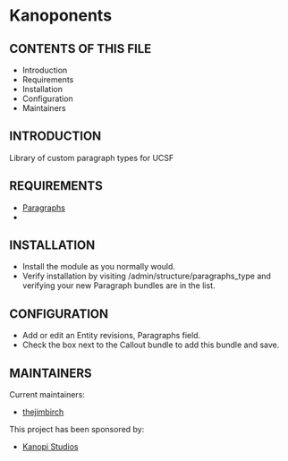 # Kanoponents

CONTENTS OF THIS FILE
---------------------

 * Introduction
 * Requirements
 * Installation
 * Configuration
 * Maintainers


INTRODUCTION
------------

Library of custom paragraph types for UCSF


REQUIREMENTS
------------

  * [Paragraphs](https://www.drupal.org/project/paragraphs)
  * 


INSTALLATION
------------

  * Install the module as you normally would.
  * Verify installation by visiting /admin/structure/paragraphs_type and
  verifying your new Paragraph bundles are in the list.


CONFIGURATION
-------------

  * Add or edit an Entity revisions, Paragraphs field.
  * Check the box next to the Callout bundle to add this bundle and save.


MAINTAINERS
-----------

Current maintainers:
  * [thejimbirch](https://www.drupal.org/u/thejimbirch)

This project has been sponsored by:
  * [Kanopi Studios](https://www.kanopi.com)

